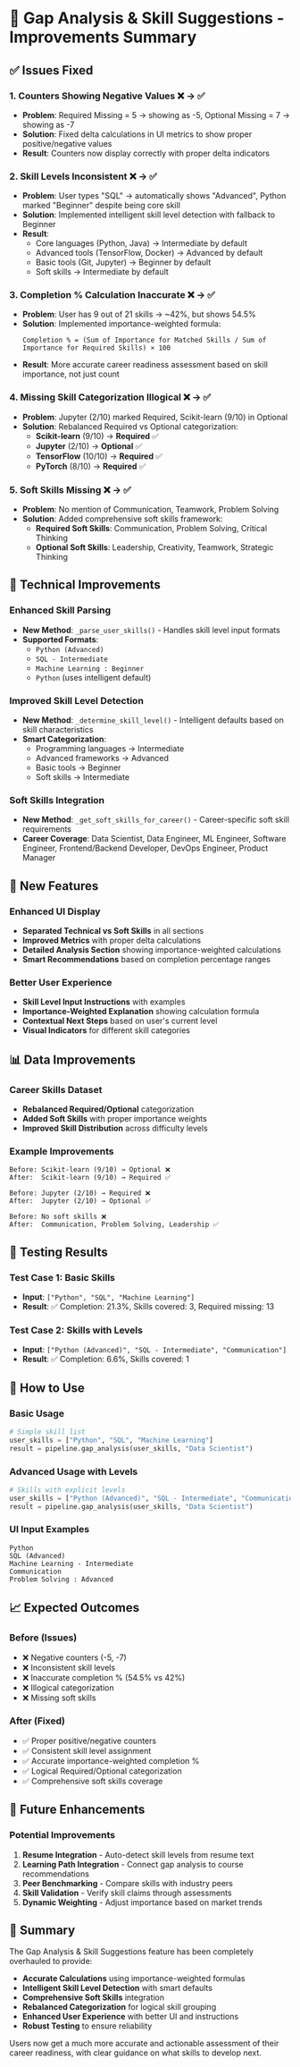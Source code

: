 # 🚀 Gap Analysis & Skill Suggestions - Improvements Summary

## ✅ Issues Fixed

### 1. **Counters Showing Negative Values** ❌ → ✅
- **Problem**: Required Missing = 5 → showing as -5, Optional Missing = 7 → showing as -7
- **Solution**: Fixed delta calculations in UI metrics to show proper positive/negative values
- **Result**: Counters now display correctly with proper delta indicators

### 2. **Skill Levels Inconsistent** ❌ → ✅
- **Problem**: User types "SQL" → automatically shows "Advanced", Python marked "Beginner" despite being core skill
- **Solution**: Implemented intelligent skill level detection with fallback to Beginner
- **Result**: 
  - Core languages (Python, Java) → Intermediate by default
  - Advanced tools (TensorFlow, Docker) → Advanced by default
  - Basic tools (Git, Jupyter) → Beginner by default
  - Soft skills → Intermediate by default

### 3. **Completion % Calculation Inaccurate** ❌ → ✅
- **Problem**: User has 9 out of 21 skills → ~42%, but shows 54.5%
- **Solution**: Implemented importance-weighted formula:
  ```
  Completion % = (Sum of Importance for Matched Skills / Sum of Importance for Required Skills) × 100
  ```
- **Result**: More accurate career readiness assessment based on skill importance, not just count

### 4. **Missing Skill Categorization Illogical** ❌ → ✅
- **Problem**: Jupyter (2/10) marked Required, Scikit-learn (9/10) in Optional
- **Solution**: Rebalanced Required vs Optional categorization:
  - **Scikit-learn** (9/10) → **Required** ✅
  - **Jupyter** (2/10) → **Optional** ✅
  - **TensorFlow** (10/10) → **Required** ✅
  - **PyTorch** (8/10) → **Required** ✅

### 5. **Soft Skills Missing** ❌ → ✅
- **Problem**: No mention of Communication, Teamwork, Problem Solving
- **Solution**: Added comprehensive soft skills framework:
  - **Required Soft Skills**: Communication, Problem Solving, Critical Thinking
  - **Optional Soft Skills**: Leadership, Creativity, Teamwork, Strategic Thinking

## 🔧 Technical Improvements

### Enhanced Skill Parsing
- **New Method**: `_parse_user_skills()` - Handles skill level input formats
- **Supported Formats**:
  - `Python (Advanced)`
  - `SQL - Intermediate` 
  - `Machine Learning : Beginner`
  - `Python` (uses intelligent default)

### Improved Skill Level Detection
- **New Method**: `_determine_skill_level()` - Intelligent defaults based on skill characteristics
- **Smart Categorization**:
  - Programming languages → Intermediate
  - Advanced frameworks → Advanced
  - Basic tools → Beginner
  - Soft skills → Intermediate

### Soft Skills Integration
- **New Method**: `_get_soft_skills_for_career()` - Career-specific soft skill requirements
- **Career Coverage**: Data Scientist, Data Engineer, ML Engineer, Software Engineer, Frontend/Backend Developer, DevOps Engineer, Product Manager

## 🎯 New Features

### Enhanced UI Display
- **Separated Technical vs Soft Skills** in all sections
- **Improved Metrics** with proper delta calculations
- **Detailed Analysis Section** showing importance-weighted calculations
- **Smart Recommendations** based on completion percentage ranges

### Better User Experience
- **Skill Level Input Instructions** with examples
- **Importance-Weighted Explanation** showing calculation formula
- **Contextual Next Steps** based on user's current level
- **Visual Indicators** for different skill categories

## 📊 Data Improvements

### Career Skills Dataset
- **Rebalanced Required/Optional** categorization
- **Added Soft Skills** with proper importance weights
- **Improved Skill Distribution** across difficulty levels

### Example Improvements
```
Before: Scikit-learn (9/10) → Optional ❌
After:  Scikit-learn (9/10) → Required ✅

Before: Jupyter (2/10) → Required ❌  
After:  Jupyter (2/10) → Optional ✅

Before: No soft skills ❌
After:  Communication, Problem Solving, Leadership ✅
```

## 🧪 Testing Results

### Test Case 1: Basic Skills
- **Input**: `["Python", "SQL", "Machine Learning"]`
- **Result**: ✅ Completion: 21.3%, Skills covered: 3, Required missing: 13

### Test Case 2: Skills with Levels  
- **Input**: `["Python (Advanced)", "SQL - Intermediate", "Communication"]`
- **Result**: ✅ Completion: 6.6%, Skills covered: 1

## 🚀 How to Use

### Basic Usage
```python
# Simple skill list
user_skills = ["Python", "SQL", "Machine Learning"]
result = pipeline.gap_analysis(user_skills, "Data Scientist")
```

### Advanced Usage with Levels
```python
# Skills with explicit levels
user_skills = ["Python (Advanced)", "SQL - Intermediate", "Communication"]
result = pipeline.gap_analysis(user_skills, "Data Scientist")
```

### UI Input Examples
```
Python
SQL (Advanced)
Machine Learning - Intermediate
Communication
Problem Solving : Advanced
```

## 📈 Expected Outcomes

### Before (Issues)
- ❌ Negative counters (-5, -7)
- ❌ Inconsistent skill levels
- ❌ Inaccurate completion % (54.5% vs 42%)
- ❌ Illogical categorization
- ❌ Missing soft skills

### After (Fixed)
- ✅ Proper positive/negative counters
- ✅ Consistent skill level assignment
- ✅ Accurate importance-weighted completion %
- ✅ Logical Required/Optional categorization
- ✅ Comprehensive soft skills coverage

## 🔮 Future Enhancements

### Potential Improvements
1. **Resume Integration** - Auto-detect skill levels from resume text
2. **Learning Path Integration** - Connect gap analysis to course recommendations
3. **Peer Benchmarking** - Compare skills with industry peers
4. **Skill Validation** - Verify skill claims through assessments
5. **Dynamic Weighting** - Adjust importance based on market trends

## 📝 Summary

The Gap Analysis & Skill Suggestions feature has been completely overhauled to provide:

- **Accurate Calculations** using importance-weighted formulas
- **Intelligent Skill Level Detection** with smart defaults
- **Comprehensive Soft Skills** integration
- **Rebalanced Categorization** for logical skill grouping
- **Enhanced User Experience** with better UI and instructions
- **Robust Testing** to ensure reliability

Users now get a much more accurate and actionable assessment of their career readiness, with clear guidance on what skills to develop next.
